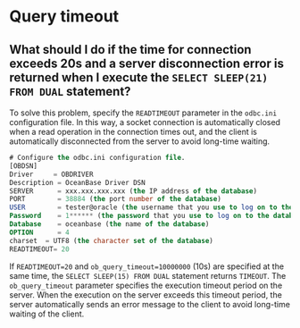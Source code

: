 # Query timeout

## What should I do if the time for connection exceeds 20s and a server disconnection error is returned when I execute the `SELECT SLEEP(21) FROM DUAL` statement? 

To solve this problem, specify the `READTIMEOUT` parameter in the `odbc.ini` configuration file. In this way, a socket connection is automatically closed when a read operation in the connection times out, and the client is automatically disconnected from the server to avoid long-time waiting. 

```sql
# Configure the odbc.ini configuration file.
[OBDSN]
Driver     = OBDRIVER
Description = OceanBase Driver DSN
SERVER      = xxx.xxx.xxx.xxx (the IP address of the database)
PORT        = 38884 (the port number of the database)
USER        = tester@oracle (the username that you use to log on to the database)
Password    = 1****** (the password that you use to log on to the database)
Database    = oceanbase (the name of the database)
OPTION      = 4
charset  = UTF8 (the character set of the database)
READTIMEOUT= 20
```

If `READTIMEOUT=20` and `ob_query_timeout=10000000` (10s) are specified at the same time, the `SELECT SLEEP(15) FROM DUAL` statement returns `TIMEOUT`. The `ob_query_timeout` parameter specifies the execution timeout period on the server. When the execution on the server exceeds this timeout period, the server automatically sends an error message to the client to avoid long-time waiting of the client. 
